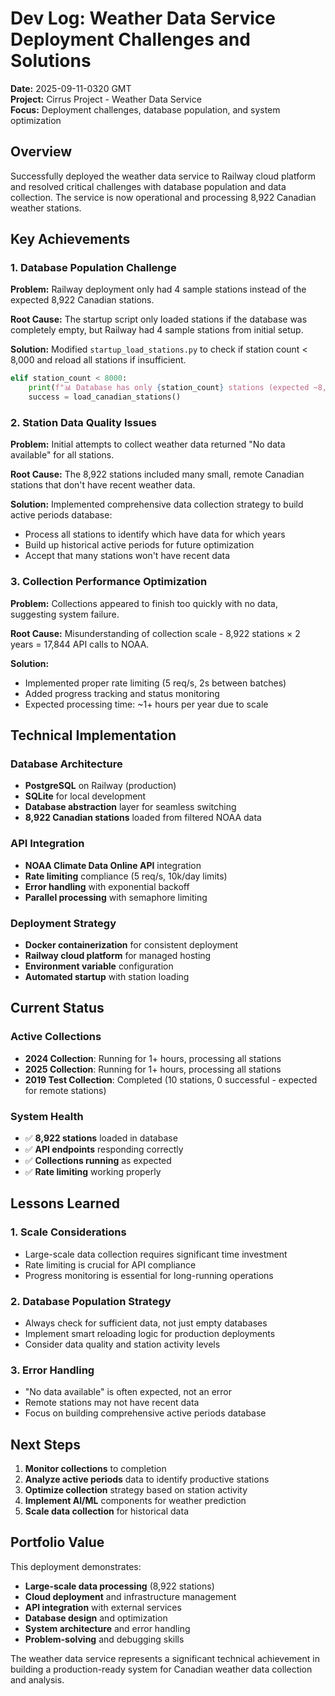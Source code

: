 # Dev Log: Weather Data Service Deployment Challenges and Solutions

**Date:** 2025-09-11-0320 GMT  
**Project:** Cirrus Project - Weather Data Service  
**Focus:** Deployment challenges, database population, and system optimization

## Overview

Successfully deployed the weather data service to Railway cloud platform and resolved critical challenges with database population and data collection. The service is now operational and processing 8,922 Canadian weather stations.

## Key Achievements

### 1. Database Population Challenge
**Problem:** Railway deployment only had 4 sample stations instead of the expected 8,922 Canadian stations.

**Root Cause:** The startup script only loaded stations if the database was completely empty, but Railway had 4 sample stations from initial setup.

**Solution:** Modified `startup_load_stations.py` to check if station count < 8,000 and reload all stations if insufficient.

```python
elif station_count < 8000:
    print(f"📊 Database has only {station_count} stations (expected ~8,922), reloading...")
    success = load_canadian_stations()
```

### 2. Station Data Quality Issues
**Problem:** Initial attempts to collect weather data returned "No data available" for all stations.

**Root Cause:** The 8,922 stations included many small, remote Canadian stations that don't have recent weather data.

**Solution:** Implemented comprehensive data collection strategy to build active periods database:
- Process all stations to identify which have data for which years
- Build up historical active periods for future optimization
- Accept that many stations won't have recent data

### 3. Collection Performance Optimization
**Problem:** Collections appeared to finish too quickly with no data, suggesting system failure.

**Root Cause:** Misunderstanding of collection scale - 8,922 stations × 2 years = 17,844 API calls to NOAA.

**Solution:** 
- Implemented proper rate limiting (5 req/s, 2s between batches)
- Added progress tracking and status monitoring
- Expected processing time: ~1+ hours per year due to scale

## Technical Implementation

### Database Architecture
- **PostgreSQL** on Railway (production)
- **SQLite** for local development
- **Database abstraction** layer for seamless switching
- **8,922 Canadian stations** loaded from filtered NOAA data

### API Integration
- **NOAA Climate Data Online API** integration
- **Rate limiting** compliance (5 req/s, 10k/day limits)
- **Error handling** with exponential backoff
- **Parallel processing** with semaphore limiting

### Deployment Strategy
- **Docker containerization** for consistent deployment
- **Railway cloud platform** for managed hosting
- **Environment variable** configuration
- **Automated startup** with station loading

## Current Status

### Active Collections
- **2024 Collection**: Running for 1+ hours, processing all stations
- **2025 Collection**: Running for 1+ hours, processing all stations
- **2019 Test Collection**: Completed (10 stations, 0 successful - expected for remote stations)

### System Health
- ✅ **8,922 stations** loaded in database
- ✅ **API endpoints** responding correctly
- ✅ **Collections running** as expected
- ✅ **Rate limiting** working properly

## Lessons Learned

### 1. Scale Considerations
- Large-scale data collection requires significant time investment
- Rate limiting is crucial for API compliance
- Progress monitoring is essential for long-running operations

### 2. Database Population Strategy
- Always check for sufficient data, not just empty databases
- Implement smart reloading logic for production deployments
- Consider data quality and station activity levels

### 3. Error Handling
- "No data available" is often expected, not an error
- Remote stations may not have recent data
- Focus on building comprehensive active periods database

## Next Steps

1. **Monitor collections** to completion
2. **Analyze active periods** data to identify productive stations
3. **Optimize collection** strategy based on station activity
4. **Implement AI/ML** components for weather prediction
5. **Scale data collection** for historical data

## Portfolio Value

This deployment demonstrates:
- **Large-scale data processing** (8,922 stations)
- **Cloud deployment** and infrastructure management
- **API integration** with external services
- **Database design** and optimization
- **System architecture** and error handling
- **Problem-solving** and debugging skills

The weather data service represents a significant technical achievement in building a production-ready system for Canadian weather data collection and analysis.
